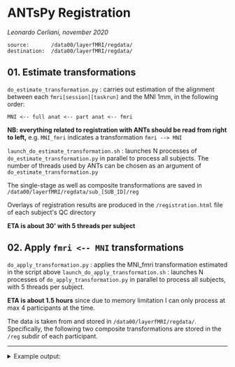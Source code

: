 # ANTsPy Registration
_Leonardo Cerliani, november 2020_

```
source:       /data00/layerfMRI/regdata/
destination:  /data00/layerfMRI/regdata/
```

## 01. Estimate transformations
`do_estimate_transformation.py` : carries out estimation of the alignment between each `fmri[session][taskrun]` and the MNI 1mm, in the following order:

```
MNI <-- full anat <-- part anat <-- fmri
```

**NB: everything related to registration with ANTs should be read from right to left,** e.g. `MNI_fmri` indicates a transformation `fmri --> MNI`

`launch_do_estimate_transformation.sh` : launches N processes of `do_estimate_transformation.py` in parallel to process all subjects. The number of threads used by ANTs can be chosen as an argument of `do_estimate_transformation.py`

The single-stage as well as composite transformations are saved in `/data00/layerfMRI/regdata/sub_[SUB_ID]/reg`

Overlays of registration results are produced in the `/registration.html` file of each subject's QC directory

__ETA is about 30' with 5 threads per subject__


## 02. Apply `fmri <-- MNI` transformations
`do_apply_transformation.py` : applies the MNI_fmri transformation estimated in the script above
`launch_do_apply_transformation.sh` : launches N processes of `do_apply_transformation.py` in parallel to process all subjects, with 5 threads per subject.

__ETA is about 1.5 hours__ since due to memory limitation I can only process at max 4 participants at the time.


The data is taken from and stored in `/data00/layerfMRI/regdata/`. Specifically, the following two composite transformations are stored in the `/reg` subdir of each participant.

---

<details>
<summary> Example output: </summary>
<p>

```bash

/data00/regdata/layerfMRI/
│
sub_02
├── QC
│   └── registration
│       ├── images
│       │   ├── fig001_sub_02_MNI_full.png
│       │   ├── fig002_sub_02_full_part_ses_01.png
│       │   ├── fig002_sub_02_full_part_ses_02.png
│       │   ├── fig003_sub_02_part_fmri_task_1_run_1.png
│       │   ├── fig003_sub_02_part_fmri_task_1_run_2.png
│       │   ├── fig003_sub_02_part_fmri_task_2_run_1.png
│       │   ├── fig003_sub_02_part_fmri_task_2_run_2.png
│       │   ├── fig003_sub_02_part_fmri_task_3_run_1.png
│       │   ├── fig003_sub_02_part_fmri_task_3_run_2.png
│       │   ├── fig003_sub_02_part_fmri_task_4_run_1.png
│       │   └── fig003_sub_02_part_fmri_task_4_run_2.png
│       ├── registration.html
│       └── registration.md
├── reg
│   ├── MNI_fmri_ses_01_task_1_run_1_comptx.nii.gz
│   ├── MNI_fmri_ses_01_task_1_run_2_comptx.nii.gz
│   ├── MNI_fmri_ses_01_task_2_run_1_comptx.nii.gz
│   ├── MNI_fmri_ses_01_task_2_run_2_comptx.nii.gz
│   ├── MNI_fmri_ses_02_task_3_run_1_comptx.nii.gz
│   ├── MNI_fmri_ses_02_task_3_run_2_comptx.nii.gz
│   ├── MNI_fmri_ses_02_task_4_run_1_comptx.nii.gz
│   ├── MNI_fmri_ses_02_task_4_run_2_comptx.nii.gz
│   ├── fmri_MNI_ses_01_task_1_run_1_comptx.nii.gz
│   ├── fmri_MNI_ses_01_task_1_run_2_comptx.nii.gz
│   ├── fmri_MNI_ses_01_task_2_run_1_comptx.nii.gz
│   ├── fmri_MNI_ses_01_task_2_run_2_comptx.nii.gz
│   ├── fmri_MNI_ses_02_task_3_run_1_comptx.nii.gz
│   ├── fmri_MNI_ses_02_task_3_run_2_comptx.nii.gz
│   ├── fmri_MNI_ses_02_task_4_run_1_comptx.nii.gz
│   └── fmri_MNI_ses_02_task_4_run_2_comptx.nii.gz
├── ses_01
│   └── func
│       ├── task_1_run_1_4D_MNI.nii.gz
│       ├── task_1_run_2_4D_MNI.nii.gz
│       ├── task_2_run_1_4D_MNI.nii.gz
│       └── task_2_run_2_4D_MNI.nii.gz
└── ses_02
    └── func
        ├── task_3_run_1_4D_MNI.nii.gz
        ├── task_3_run_2_4D_MNI.nii.gz
        ├── task_4_run_1_4D_MNI.nii.gz
        └── task_4_run_2_4D_MNI.nii.gz
```

</p>
</details>  
